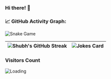 ### Hi there! 👋

### 📈 GitHub Activity Graph:
![Snake Game](https://scorchy38.github.io/scorchy38/github-contribution-grid-snake.svg)

| ![Shubh's GitHub Streak](https://github-readme-streak-stats.herokuapp.com/?user=scorchy38) | ![Jokes Card](https://readme-jokes.vercel.app/api) |
| --- | --- |

### Visitors Count
<img align="left" src = "https://profile-counter.glitch.me/scorchy38/count.svg" alt ="Loading">
